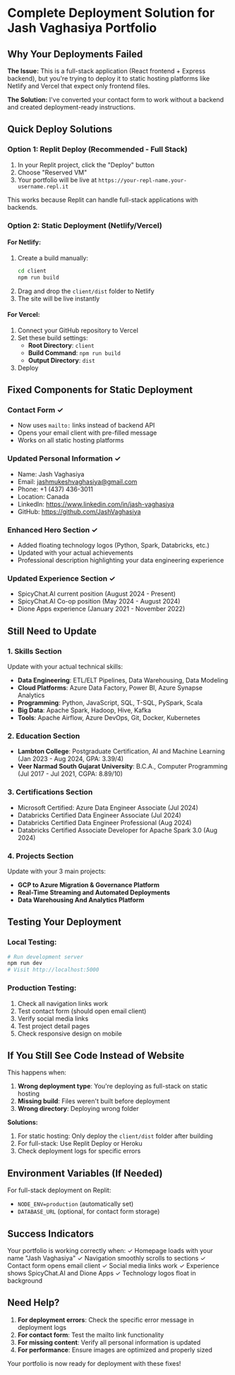 # Complete Deployment Solution for Jash Vaghasiya Portfolio

## Why Your Deployments Failed

**The Issue:** This is a full-stack application (React frontend + Express backend), but you're trying to deploy it to static hosting platforms like Netlify and Vercel that expect only frontend files.

**The Solution:** I've converted your contact form to work without a backend and created deployment-ready instructions.

## Quick Deploy Solutions

### Option 1: Replit Deploy (Recommended - Full Stack)
1. In your Replit project, click the "Deploy" button
2. Choose "Reserved VM" 
3. Your portfolio will be live at `https://your-repl-name.your-username.repl.it`

This works because Replit can handle full-stack applications with backends.

### Option 2: Static Deployment (Netlify/Vercel)

#### For Netlify:
1. Create a build manually:
   ```bash
   cd client
   npm run build
   ```
2. Drag and drop the `client/dist` folder to Netlify
3. The site will be live instantly

#### For Vercel:
1. Connect your GitHub repository to Vercel
2. Set these build settings:
   - **Root Directory**: `client`
   - **Build Command**: `npm run build`
   - **Output Directory**: `dist`
3. Deploy

## Fixed Components for Static Deployment

### Contact Form ✓
- Now uses `mailto:` links instead of backend API
- Opens your email client with pre-filled message
- Works on all static hosting platforms

### Updated Personal Information ✓
- Name: Jash Vaghasiya
- Email: jashmukeshvaghasiya@gmail.com
- Phone: +1 (437) 436-3011
- Location: Canada
- LinkedIn: https://www.linkedin.com/in/jash-vaghasiya
- GitHub: https://github.com/JashVaghasiya

### Enhanced Hero Section ✓
- Added floating technology logos (Python, Spark, Databricks, etc.)
- Updated with your actual achievements
- Professional description highlighting your data engineering experience

### Updated Experience Section ✓
- SpicyChat.AI current position (August 2024 - Present)
- SpicyChat.AI Co-op position (May 2024 - August 2024)
- Dione Apps experience (January 2021 - November 2022)

## Still Need to Update

### 1. Skills Section
Update with your actual technical skills:
- **Data Engineering**: ETL/ELT Pipelines, Data Warehousing, Data Modeling
- **Cloud Platforms**: Azure Data Factory, Power BI, Azure Synapse Analytics
- **Programming**: Python, JavaScript, SQL, T-SQL, PySpark, Scala
- **Big Data**: Apache Spark, Hadoop, Hive, Kafka
- **Tools**: Apache Airflow, Azure DevOps, Git, Docker, Kubernetes

### 2. Education Section
- **Lambton College**: Postgraduate Certification, AI and Machine Learning (Jan 2023 - Aug 2024, GPA: 3.39/4)
- **Veer Narmad South Gujarat University**: B.C.A., Computer Programming (Jul 2017 - Jul 2021, CGPA: 8.89/10)

### 3. Certifications Section
- Microsoft Certified: Azure Data Engineer Associate (Jul 2024)
- Databricks Certified Data Engineer Associate (Jul 2024)
- Databricks Certified Data Engineer Professional (Aug 2024)
- Databricks Certified Associate Developer for Apache Spark 3.0 (Aug 2024)

### 4. Projects Section
Update with your 3 main projects:
- **GCP to Azure Migration & Governance Platform**
- **Real-Time Streaming and Automated Deployments**
- **Data Warehousing And Analytics Platform**

## Testing Your Deployment

### Local Testing:
```bash
# Run development server
npm run dev
# Visit http://localhost:5000
```

### Production Testing:
1. Check all navigation links work
2. Test contact form (should open email client)
3. Verify social media links
4. Test project detail pages
5. Check responsive design on mobile

## If You Still See Code Instead of Website

This happens when:
1. **Wrong deployment type**: You're deploying as full-stack on static hosting
2. **Missing build**: Files weren't built before deployment
3. **Wrong directory**: Deploying wrong folder

**Solutions:**
1. For static hosting: Only deploy the `client/dist` folder after building
2. For full-stack: Use Replit Deploy or Heroku
3. Check deployment logs for specific errors

## Environment Variables (If Needed)

For full-stack deployment on Replit:
- `NODE_ENV=production` (automatically set)
- `DATABASE_URL` (optional, for contact form storage)

## Success Indicators

Your portfolio is working correctly when:
✓ Homepage loads with your name "Jash Vaghasiya"
✓ Navigation smoothly scrolls to sections
✓ Contact form opens email client
✓ Social media links work
✓ Experience shows SpicyChat.AI and Dione Apps
✓ Technology logos float in background

## Need Help?

1. **For deployment errors**: Check the specific error message in deployment logs
2. **For contact form**: Test the mailto link functionality
3. **For missing content**: Verify all personal information is updated
4. **For performance**: Ensure images are optimized and properly sized

Your portfolio is now ready for deployment with these fixes!